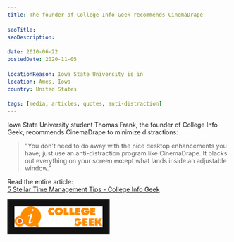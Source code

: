 ```yaml
---
title: The founder of College Info Geek recommends CinemaDrape

seoTitle:
seoDescription:

date: 2010-06-22
postedDate: 2020-11-05

locationReason: Iowa State University is in
location: Ames, Iowa
country: United States

tags: [media, articles, quotes, anti-distraction]
---
```


Iowa State University student Thomas Frank, the founder of College Info Geek, recommends CinemaDrape to minimize distractions:

> "You don't need to do away with the nice desktop enhancements you have; just use an anti-distraction program like CinemaDrape. It blacks out everything on your screen except what lands inside an adjustable window."

Read the entire article:  
[5 Stellar Time Management Tips - College Info Geek](https://web.archive.org/web/20160928091128/http://collegeinfogeek.com/5-time-management-tips/)

<img src="/assets/images/posts/2010/06/22/collegeinfogeek-logo.svg" alt="College Info Geek" 
     class="log-img-fluid log-mt-1" style="background: #131313; padding: 1rem; width: 200px;">

<!--more-->

